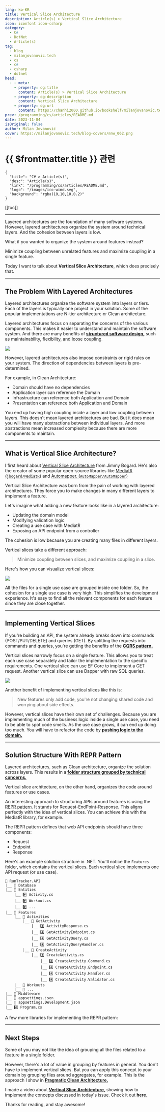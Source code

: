 ```yaml
---
lang: ko-KR
title: Vertical Slice Architecture
description: Article(s) > Vertical Slice Architecture
icon: iconfont icon-csharp
category: 
  - C#
  - DotNet
  - Article(s)
tag: 
  - blog
  - milanjovanovic.tech
  - cs
  - c#
  - csharp
  - dotnet
head:
  - - meta:
    - property: og:title
      content: Article(s) > Vertical Slice Architecture
    - property: og:description
      content: Vertical Slice Architecture
    - property: og:url
      content: https://chanhi2000.github.io/bookshelf/milanjovanovic.tech/vertical-slice-architecture.html
prev: /programming/cs/articles/README.md
date: 2023-11-04
isOriginal: false
author: Milan Jovanović
cover: https://milanjovanovic.tech/blog-covers/mnw_062.png
---
```


# {{ $frontmatter.title }} 관련

```component VPCard
{
  "title": "C# > Article(s)",
  "desc": "Article(s)",
  "link": "/programming/cs/articles/README.md",
  "logo": "/images/ico-wind.svg",
  "background": "rgba(10,10,10,0.2)"
}
```

[[toc]]

---

<SiteInfo
  name="Vertical Slice Architecture"
  desc="Layered architectures are the foundation of many software systems. However, layered architectures organize the system around technical layers. And the cohesion between layers is low. What if you wanted to organize the system around features instead? This is where Vertical Slice Architecture comes in."
  url="https://milanjovanovic.tech/blog/vertical-slice-architecture/"
  logo="https://milanjovanovic.tech/profile_favicon.png"
  preview="https://milanjovanovic.tech/blog-covers/mnw_062.png"/>

Layered architectures are the foundation of many software systems. However, layered architectures organize the system around technical layers. And the cohesion between layers is low.

What if you wanted to organize the system around features instead?

Minimize coupling between unrelated features and maximize coupling in a single feature.

Today I want to talk about **Vertical Slice Architecture**, which does precisely that.

---

## The Problem With Layered Architectures

Layered architectures organize the software system into layers or tiers. Each of the layers is typically one project in your solution. Some of the popular implementations are N-tier architecture or Clean architecture.

Layered architectures focus on separating the concerns of the various components. This makes it easier to understand and maintain the software system. And there are many benefits of [**structured software design,**](/milanjovanovic.tech/clean-architecture-and-the-benefits-of-structured-software-design.md) such as maintainability, flexibility, and loose coupling.

![](https://milanjovanovic.tech/blogs/mnw_062/clean_architecture.png?imwidth=3840)

However, layered architectures also impose constraints or rigid rules on your system. The direction of dependencies between layers is pre-determined.

For example, in Clean Architecture:

- Domain should have no dependencies
- Application layer can reference the Domain
- Infrastructure can reference both Application and Domain
- Presentation can reference both Application and Domain

You end up having high coupling inside a layer and low coupling between layers. This doesn't mean layered architectures are bad. But it does mean you will have many abstractions between individual layers. And more abstractions mean increased complexity because there are more components to maintain.

---

## What is Vertical Slice Architecture?

I first heard about [<FontIcon icon="fas fa-globe"/>Vertical Slice Architecture](https://jimmybogard.com/vertical-slice-architecture) from Jimmy Bogard. He's also the creator of some popular open-source libraries like [MediatR (<FontIcon icon="iconfont icon-github"/>`jbogard/MediatR`)](https://github.com/jbogard/MediatR) and [Automapper. (<FontIcon icon="iconfont icon-github"/>`AutoMapper/AutoMapper`)](https://github.com/AutoMapper/AutoMapper)

Vertical Slice Architecture was born from the pain of working with layered architectures. They force you to make changes in many different layers to implement a feature.

Let's imagine what adding a new feature looks like in a layered architecture:

- Updating the domain model
- Modifying validation logic
- Creating a use case with MediatR
- Exposing an API endpoint from a controller

The cohesion is low because you are creating many files in different layers.

Vertical slices take a different approach:

> Minimize coupling between slices, and maximize coupling in a slice.

Here's how you can visualize vertical slices:

![](https://milanjovanovic.tech/blogs/mnw_062/vertical_slice_architecture.png?imwidth=3840)

All the files for a single use case are grouped inside one folder. So, the cohesion for a single use case is very high. This simplifies the development experience. It's easy to find all the relevant components for each feature since they are close together.

---

## Implementing Vertical Slices

If you're building an API, the system already breaks down into commands (POST/PUT/DELETE) and queries (GET). By splitting the requests into commands and queries, you're getting the benefits of the [**CQRS pattern.**](/milanjovanovic.tech/cqrs-pattern-with-mediatr.md)

Vertical slices narrowly focus on a single feature. This allows you to treat each use case separately and tailor the implementation to the specific requirements. One vertical slice can use EF Core to implement a GET request. Another vertical slice can use Dapper with raw SQL queries.

![](https://milanjovanovic.tech/blogs/mnw_062/vertical_slices.png?imwidth=3840)

Another benefit of implementing vertical slices like this is:

> New features only add code, you're not changing shared code and worrying about side effects.

However, vertical slices have their own set of challenges. Because you are implementing much of the business logic inside a single use case, you need to be able to spot code smells. As the use case grows, it can end up doing too much. You will have to refactor the code by [**pushing logic to the domain.**](/milanjovanovic.tech/refactoring-from-an-anemic-domain-model-to-a-rich-domain-model.md)

---

## Solution Structure With REPR Pattern

Layered architectures, such as Clean architecture, organize the solution across layers. This results in a [**folder structure grouped by technical concerns.**](/milanjovanovic.tech/clean-architecture-folder-structure.md)

Vertical slice architecture, on the other hand, organizes the code around features or use cases.

An interesting approach to structuring APIs around features is using the [<FontIcon icon="fas fa-globe"/>REPR pattern](https://deviq.com/design-patterns/repr-design-pattern). It stands for Request-EndPoint-Response. This aligns perfectly with the idea of vertical slices. You can achieve this with the MediatR library, for example.

The REPR pattern defines that web API endpoints should have three components:

- Request
- Endpoint
- Response

Here's an example solution structure in .NET. You'll notice the `Features` folder, which contains the vertical slices. Each vertical slice implements one API request (or use case).

```
🔗 RunTracker.API
|__ 📁 Database
|__ 📁 Entities
    |__ #️⃣ Activity.cs
    |__ #️⃣ Workout.cs
    |__ #️⃣ ...
|__ 📁 Features
    |__ 📁 Activities
        |__ 📁 GetActivity
            |__ #️⃣ ActivityResponse.cs
            |__ #️⃣ GetActivityEndpoint.cs
            |__ #️⃣ GetActivityQuery.cs
            |__ #️⃣ GetActivityQueryHandler.cs
        |__ 📁 CreateActivity
            |__ #️⃣ CreateActivity.cs
                |__ #️⃣ CreateActivity.Command.cs
                |__ #️⃣ CreateActivity.Endpoint.cs
                |__ #️⃣ CreateActivity.Handler.cs
                |__ #️⃣ CreateActivity.Validator.cs
    |__ 📁 Workouts
    |__ 📁 ...
|__ 📁 Middleware
|__ 📄 appsettings.json
|__ 📄 appsettings.Development.json
|__ #️⃣ Program.cs
```

A few more libraries for implementing the REPR pattern:

<SiteInfo
  name="FastEndpoints/FastEndpoints"
  desc="A light-weight REST API development framework for ASP.NET 6 and newer."
  url="https://github.com/FastEndpoints/FastEndpoints"
  logo="https://avatars.githubusercontent.com/u/110555157?s=48&v=4"
  preview="https://repository-images.githubusercontent.com/407023726/46f843f5-afe9-4452-9ad8-e4a9c1d11039"/>

<SiteInfo
  name="ardalis/ApiEndpoints"
  desc="A project for supporting API Endpoints in ASP.NET Core web applications."
  url="https://github.com/ardalis/ApiEndpoints"
  logo="https://avatars.githubusercontent.com/u/782127?s=48&v=4"
  preview="https://repository-images.githubusercontent.com/239233346/db8fdc80-4e75-11ea-8bd7-308d2c10bb72"/>

---

## Next Steps

Some of you may not like the idea of grouping all the files related to a feature in a single folder.

However, there's a lot of value in grouping by features in general. You don't have to implement vertical slices. But you can apply this concept to your domain by grouping files around aggregates, for example. This is the approach I show in [**Pragmatic Clean Architecture.**](/milanjovanovic.tech/pragmatic-clean-architecture/README.md)

I made a video about [<FontIcon icon="fa-brands fa-youtube"/>**Vertical Slice Architecture,**](https://youtu.be/msjnfdeDCmo) showing how to implement the concepts discussed in today's issue. Check it out [<FontIcon icon="fa-brands fa-youtube"/>**here.**](https://youtu.be/msjnfdeDCmo)

<VidStack src="youtube/msjnfdeDCmo" />

Thanks for reading, and stay awesome!

